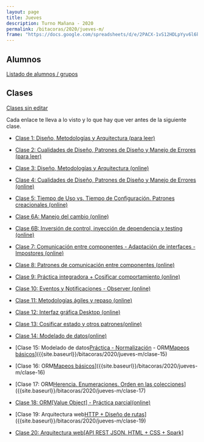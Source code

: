 ```yaml
---
layout: page
title: Jueves
description: Turno Mañana - 2020
permalink: /bitacoras/2020/jueves-m/
frame: "https://docs.google.com/spreadsheets/d/e/2PACX-1vS12HDLpYyv6l6key4DqciaaN8DK1a8vv4ZlDFrtXAA2eEwCoEtkwMHO8bBtwc1eCEdLSXDH5d0uFo4/pubhtml?gid=1855446136&single=true"
---
```

## Alumnos
[Listado de alumnos / grupos](https://docs.google.com/spreadsheets/d/1d9xtcls6Vfrst49C8MwJaGaaQOk3OtDfuA-LK6JyU1M)

## Clases

[Clases sin editar](https://www.youtube.com/playlist?list=PL7cuUUqxhfsNt7ycizHgksigXDesa_IGl)

Cada enlace te lleva a lo visto y lo que hay que ver antes de la siguiente clase.
- [Clase 1: Diseño, Metodologías y Arquitectura (para leer)]({{site.baseurl}}/bitacoras/2020/jueves-m/clase-01)
- [Clase 2: Cualidades de Diseño, Patrones de Diseño y Manejo de Errores (para leer)]({{site.baseurl}}/bitacoras/2020/jueves-m/clase-02)
- [Clase 3: Diseño, Metodologías y Arquitectura (online)]({{site.baseurl}}/bitacoras/2020/jueves-m/clase-03)
- [Clase 4: Cualidades de Diseño, Patrones de Diseño y Manejo de Errores (online)]({{site.baseurl}}/bitacoras/2020/jueves-m/clase-04) 
- [Clase 5: Tiempo de Uso vs. Tiempo de Configuración. Patrones creacionales (online)]({{site.baseurl}}/bitacoras/2020/jueves-m/clase-05)
- [Clase 6A: Manejo del cambio (online)]({{site.baseurl}}/bitacoras/2020/jueves-m/clase-06a)
- [Clase 6B: Inversión de control, inyección de dependencia y testing (online)]({{site.baseurl}}/bitacoras/2020/jueves-m/clase-06b/)
- [Clase 7: Comunicación entre componentes - Adaptación de interfaces - Impostores (online)]({{site.baseurl}}/bitacoras/2020/jueves-m/clase-07)
- [Clase 8: Patrones de comunicación entre componentes (online)]({{site.baseurl}}/bitacoras/2020/jueves-m/clase-08)
- [Clase 9: Práctica integradora + Cosificar comportamiento (online)]({{site.baseurl}}/bitacoras/2020/jueves-m/clase-09)
- [Clase 10: Eventos y Notificaciones - Observer (online)]({{site.baseurl}}/bitacoras/2020/jueves-m/clase-10)
- [Clase 11: Metodologías ágiles y repaso (online)]({{site.baseurl}}/bitacoras/2020/jueves-m/clase-11)
- [Clase 12: Interfaz gráfica Desktop (online)]({{site.baseurl}}/bitacoras/2020/jueves-m/clase-12)
- [Clase 13: Cosificar estado y otros patrones(online)]({{site.baseurl}}/bitacoras/2020/jueves-m/clase-13)
- [Clase 14: Modelado de datos(online)]({{site.baseurl}}/bitacoras/2020/jueves-m/clase-14)
- [Clase 15: Modelado de datos[Práctica - Normalización](online) - ORM[Mapeos básicos](online)]({{site.baseurl}}/bitacoras/2020/jueves-m/clase-15)
- [Clase 16: ORM[Mapeos básicos](online)]({{site.baseurl}}/bitacoras/2020/jueves-m/clase-16)
- [Clase 17: ORM[Herencia. Enumeraciones. Orden en las colecciones](online)]({{site.baseurl}}/bitacoras/2020/jueves-m/clase-17)
- [Clase 18: ORM[Value Object] - Práctica parcial(online)]({{site.baseurl}}/bitacoras/2020/jueves-m/clase-18)
- [Clase 19: Arquitectura web[HTTP + Diseño de rutas](online)]({{site.baseurl}}/bitacoras/2020/jueves-m/clase-19)

- [Clase 20: Arquitectura web[API REST JSON. HTML + CSS + Spark]]({{site.baseurl}}/bitacoras/2020/jueves-m/clase-20)